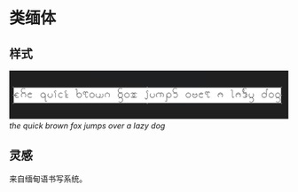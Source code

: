 # 类缅体

## 样式

![Screenshot](img/类缅体-1.png)
*the quick brown fox jumps over a lazy dog*

## 灵感

来自缅甸语书写系统。
